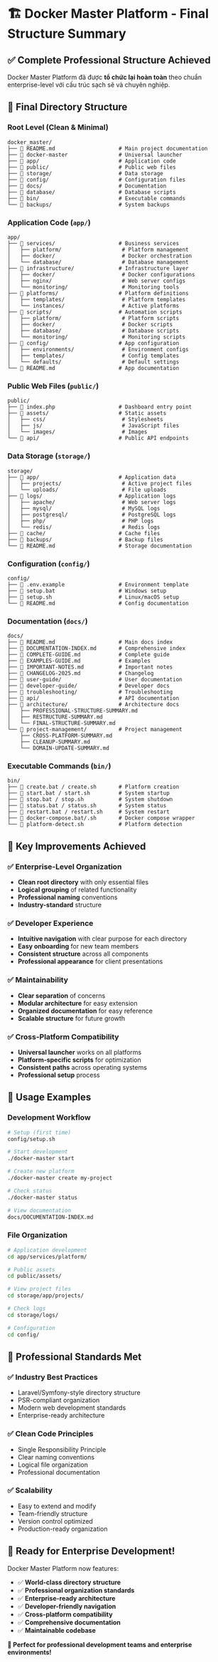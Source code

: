 # 🏗️ Docker Master Platform - Final Structure Summary

## ✅ Complete Professional Structure Achieved

Docker Master Platform đã được **tổ chức lại hoàn toàn** theo chuẩn enterprise-level với cấu trúc sạch sẽ và chuyên nghiệp.

## 📁 Final Directory Structure

### **Root Level (Clean & Minimal)**
```
docker_master/
├── 📄 README.md                    # Main project documentation
├── 📄 docker-master                # Universal launcher
├── 📁 app/                         # Application code
├── 📁 public/                      # Public web files
├── 📁 storage/                     # Data storage
├── 📁 config/                      # Configuration files
├── 📁 docs/                        # Documentation
├── 📁 database/                    # Database scripts
├── 📁 bin/                         # Executable commands
└── 📁 backups/                     # System backups
```

### **Application Code (`app/`)**
```
app/
├── 📁 services/                    # Business services
│   ├── platform/                   # Platform management
│   ├── docker/                     # Docker orchestration
│   └── database/                   # Database management
├── 📁 infrastructure/              # Infrastructure layer
│   ├── docker/                     # Docker configurations
│   ├── nginx/                      # Web server configs
│   └── monitoring/                 # Monitoring tools
├── 📁 platforms/                   # Platform definitions
│   ├── templates/                  # Platform templates
│   └── instances/                  # Active platforms
├── 📁 scripts/                     # Automation scripts
│   ├── platform/                   # Platform scripts
│   ├── docker/                     # Docker scripts
│   ├── database/                   # Database scripts
│   └── monitoring/                 # Monitoring scripts
├── 📁 config/                      # App configuration
│   ├── environments/               # Environment configs
│   ├── templates/                  # Config templates
│   └── defaults/                   # Default settings
└── 📄 README.md                    # App documentation
```

### **Public Web Files (`public/`)**
```
public/
├── 📄 index.php                    # Dashboard entry point
├── 📁 assets/                      # Static assets
│   ├── css/                        # Stylesheets
│   ├── js/                         # JavaScript files
│   └── images/                     # Images
└── 📁 api/                         # Public API endpoints
```

### **Data Storage (`storage/`)**
```
storage/
├── 📁 app/                         # Application data
│   ├── projects/                   # Active project files
│   └── uploads/                    # File uploads
├── 📁 logs/                        # Application logs
│   ├── apache/                     # Web server logs
│   ├── mysql/                      # MySQL logs
│   ├── postgresql/                 # PostgreSQL logs
│   ├── php/                        # PHP logs
│   └── redis/                      # Redis logs
├── 📁 cache/                       # Cache files
├── 📁 backups/                     # Backup files
└── 📄 README.md                    # Storage documentation
```

### **Configuration (`config/`)**
```
config/
├── 📄 .env.example                 # Environment template
├── 📄 setup.bat                    # Windows setup
├── 📄 setup.sh                     # Linux/macOS setup
└── 📄 README.md                    # Config documentation
```

### **Documentation (`docs/`)**
```
docs/
├── 📄 README.md                    # Main docs index
├── 📄 DOCUMENTATION-INDEX.md       # Comprehensive index
├── 📄 COMPLETE-GUIDE.md            # Complete guide
├── 📄 EXAMPLES-GUIDE.md            # Examples
├── 📄 IMPORTANT-NOTES.md           # Important notes
├── 📄 CHANGELOG-2025.md            # Changelog
├── 📁 user-guide/                  # User documentation
├── 📁 developer-guide/             # Developer docs
├── 📁 troubleshooting/             # Troubleshooting
├── 📁 api/                         # API documentation
├── 📁 architecture/                # Architecture docs
│   ├── PROFESSIONAL-STRUCTURE-SUMMARY.md
│   ├── RESTRUCTURE-SUMMARY.md
│   └── FINAL-STRUCTURE-SUMMARY.md
└── 📁 project-management/          # Project management
    ├── CROSS-PLATFORM-SUMMARY.md
    ├── CLEANUP-SUMMARY.md
    └── DOMAIN-UPDATE-SUMMARY.md
```

### **Executable Commands (`bin/`)**
```
bin/
├── 📄 create.bat / create.sh       # Platform creation
├── 📄 start.bat / start.sh         # System startup
├── 📄 stop.bat / stop.sh           # System shutdown
├── 📄 status.bat / status.sh       # System status
├── 📄 restart.bat / restart.sh     # System restart
├── 📄 docker-compose.bat/.sh       # Docker compose wrapper
└── 📄 platform-detect.sh           # Platform detection
```

## 🎯 Key Improvements Achieved

### **✅ Enterprise-Level Organization**
- **Clean root directory** with only essential files
- **Logical grouping** of related functionality
- **Professional naming** conventions
- **Industry-standard** structure

### **✅ Developer Experience**
- **Intuitive navigation** with clear purpose for each directory
- **Easy onboarding** for new team members
- **Consistent structure** across all components
- **Professional appearance** for client presentations

### **✅ Maintainability**
- **Clear separation** of concerns
- **Modular architecture** for easy extension
- **Organized documentation** for easy reference
- **Scalable structure** for future growth

### **✅ Cross-Platform Compatibility**
- **Universal launcher** works on all platforms
- **Platform-specific scripts** for optimization
- **Consistent paths** across operating systems
- **Professional setup** process

## 🚀 Usage Examples

### **Development Workflow**
```bash
# Setup (first time)
config/setup.sh

# Start development
./docker-master start

# Create new platform
./docker-master create my-project

# Check status
./docker-master status

# View documentation
docs/DOCUMENTATION-INDEX.md
```

### **File Organization**
```bash
# Application development
cd app/services/platform/

# Public assets
cd public/assets/

# View project files
cd storage/app/projects/

# Check logs
cd storage/logs/

# Configuration
cd config/
```

## 🌟 Professional Standards Met

### **✅ Industry Best Practices**
- Laravel/Symfony-style directory structure
- PSR-compliant organization
- Modern web development standards
- Enterprise-ready architecture

### **✅ Clean Code Principles**
- Single Responsibility Principle
- Clear naming conventions
- Logical file organization
- Professional documentation

### **✅ Scalability**
- Easy to extend and modify
- Team-friendly structure
- Version control optimized
- Production-ready organization

## 🎉 Ready for Enterprise Development!

Docker Master Platform now features:

- ✅ **World-class directory structure**
- ✅ **Professional organization standards**
- ✅ **Enterprise-ready architecture**
- ✅ **Developer-friendly navigation**
- ✅ **Cross-platform compatibility**
- ✅ **Comprehensive documentation**
- ✅ **Maintainable codebase**

**🌟 Perfect for professional development teams and enterprise environments!**
